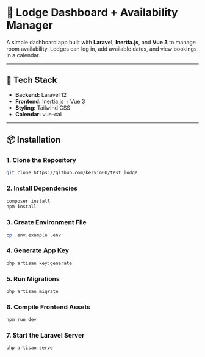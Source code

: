 # 🏨 Lodge Dashboard + Availability Manager

A simple dashboard app built with **Laravel**, **Inertia.js**, and **Vue 3** to manage room availability. Lodges can log in, add available dates, and view bookings in a calendar.

---

## 🚀 Tech Stack

- **Backend:** Laravel 12
- **Frontend:** Inertia.js + Vue 3
- **Styling:** Tailwind CSS
- **Calendar:** vue-cal

---

## 📦 Installation

### 1. Clone the Repository

```bash
git clone https://github.com/kervin00/test_lodge
```
### 2. Install Dependencies
```bash
composer install
npm install
```

### 3. Create Environment File

```bash
cp .env.example .env
```
### 4. Generate App Key

```bash
php artisan key:generate
```

### 5. Run Migrations

```bash
php artisan migrate
```

### 6. Compile Frontend Assets
```bash
npm run dev
```

### 7. Start the Laravel Server

```bash
php artisan serve
```
